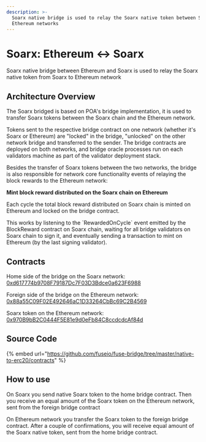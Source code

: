 ```yaml
---
description: >-
  Soarx native bridge is used to relay the Soarx native token between Soarx and
  Ethereum networks
---
```


# Soarx: Ethereum ↔ Soarx

Soarx native bridge between Ethereum and Soarx is used to relay the Soarx native token from Soarx to Ethereum network

## Architecture Overview

The Soarx bridged is based on POA's bridge implementation, it is used to transfer Soarx tokens between the Soarx chain and the Ethereum network.

Tokens sent to the respective bridge contract on one network \(whether it's Soarx or Ethereum\) are "locked" in the bridge, "unlocked" on the other network bridge and transferred to the sender. The bridge contracts are deployed on both networks, and bridge oracle processes run on each validators machine as part of the validator deployment stack.

Besides the transfer of Soarx tokens between the two networks, the bridge is also responsible for network core functionality events of relaying the block rewards to the Ethereum network:

**Mint block reward distributed on the Soarx chain on Ethereum**

Each cycle the total block reward distributed on Soarx chain is minted on Ethereum and locked on the bridge contract.

This works by listening to the \`RewardedOnCycle\` event emitted by the BlockReward contract on Soarx chain, waiting for all bridge validators on Soarx chain to sign it, and eventually sending a transaction to mint on Ethereum \(by the last signing validator\).

## Contracts

Home side of the bridge on the Soarx network: [0xd617774b9708F79187Dc7F03D3Bdce0a623F6988](https://soarxscan.org/address/0xd617774b9708F79187Dc7F03D3Bdce0a623F6988/transactions)

Foreign side of the bridge on the Ethereum network: [0x88a55C09F02E492646aC1D33264CbBc69C2B4569](https://soarxscan.org/address/0x88a55C09F02E492646aC1D33264CbBc69C2B4569/transactions)

Soarx token on the Ethereum network: [0x970B9bB2C0444F5E81e9d0eFb84C8ccdcdcAf84d](https://etherscan.io/token/0x970b9bb2c0444f5e81e9d0efb84c8ccdcdcaf84d)

## Source Code

{% embed url="https://github.com/fuseio/fuse-bridge/tree/master/native-to-erc20/contracts" %}

## How to use

On Soarx you send native Soarx token to the home bridge contract. Then you receive an equal amount of the Soarx token on the Ethereum network, sent from the foreign bridge contract

On Ethereum network you transfer the Soarx token to the foreign bridge contract. After a couple of confirmations, you will receive equal amount of the Soarx native token, sent from the home bridge contract.

#### 

